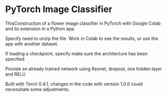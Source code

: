 # PyTorch Image Classifier

ThisConstruction of a flower image classifier in PyTorch 
with Google Colab and its extension in a Python app.

Specify need to unzip the file.
Work in Colab to see the results, or use the app with another dataset. 

If loading a checkpoint, specify make sure the architecture has been specified

Provide an already trained network using Resnet, dropout, one hidden layer and RELU

Built with Torch 0.4.1, changes in the code with version 1.0.0 could necessitate some
adjustments.